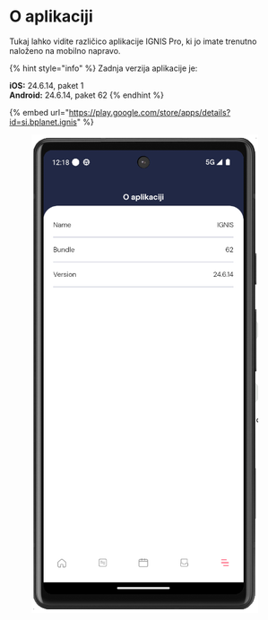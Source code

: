 # O aplikaciji

Tukaj lahko vidite različico aplikacije IGNIS Pro, ki jo imate trenutno naloženo na mobilno napravo.

{% hint style="info" %}
Zadnja verzija aplikacije je:

**iOS:** 24.6.14, paket 1\
**Android:** 24.6.14, paket 62
{% endhint %}

{% embed url="https://play.google.com/store/apps/details?id=si.bplanet.ignis" %}

<figure><img src="../../.gitbook/assets/image (230).png" alt=""><figcaption></figcaption></figure>
